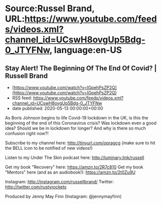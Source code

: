 # Source:Russel Brand, URL:https://www.youtube.com/feeds/videos.xml?channel_id=UCswH8ovgUp5Bdg-0_JTYFNw, language:en-US

## Stay Alert! The Beginning Of The End Of Covid? | Russell Brand
 - [https://www.youtube.com/watch?v=IGpehPsZP2Q](https://www.youtube.com/watch?v=IGpehPsZP2Q)
 - RSS feed: https://www.youtube.com/feeds/videos.xml?channel_id=UCswH8ovgUp5Bdg-0_JTYFNw
 - date published: 2020-05-13 00:00:00+00:00

As Boris Johnson begins to life Covid-19 lockdown in the UK, is this the beginning of the end of this Coronavirus crisis? Was lockdown even a good idea? Should we be in lockdown for longer? And why is there so much confusion right now?!

Subscribe to my channel here: http://tinyurl.com/opragcg
(make sure to hit the BELL icon to be notified of new videos!)

Listen to my Under The Skin podcast here: 
http://luminary.link/russell

Get my book "Recovery" here: https://amzn.to/2R7c810
Get my book "Mentors" here (and as an audiobook!): https://amzn.to/2t0Zu9U

Instagram: http://instagram.com/russellbrand/
Twitter: http://twitter.com/rustyrockets

Produced by Jenny May Finn (Instagram: @jennymayfinn)

